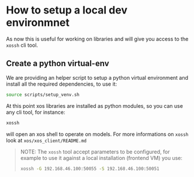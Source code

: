 # How to setup a local dev environmnet

As now this is useful for working on libraries and will give you access to the
`xossh` cli tool.

## Create a python virtual-env

We are providing an helper script to setup a python virtual environment and
install all the required dependencies, to use it:

```bash
source scripts/setup_venv.sh
```

At this point xos libraries are installed as python modules, so you can use any
cli tool, for instance:

```bash
xossh
```

will open an xos shell to operate on models.  For more informations on `xossh`
look at `xos/xos_client/README.md`

> NOTE: The `xossh` tool accept parameters to be configured, for example to use
> it against a local installation (frontend VM) you use:
>
> ```bash
> xossh -G 192.168.46.100:50055 -S 192.168.46.100:50051
> ```
